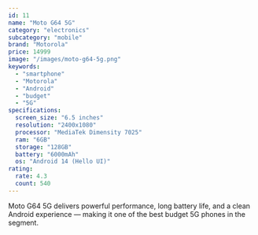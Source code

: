 ```yaml
---
id: 11
name: "Moto G64 5G"
category: "electronics"
subcategory: "mobile"
brand: "Motorola"
price: 14999
image: "/images/moto-g64-5g.png"
keywords:
  - "smartphone"
  - "Motorola"
  - "Android"
  - "budget"
  - "5G"
specifications:
  screen_size: "6.5 inches"
  resolution: "2400x1080"
  processor: "MediaTek Dimensity 7025"
  ram: "6GB"
  storage: "128GB"
  battery: "6000mAh"
  os: "Android 14 (Hello UI)"
rating:
  rate: 4.3
  count: 540
---
```


Moto G64 5G delivers powerful performance, long battery life, and a clean Android experience — making it one of the best budget 5G phones in the segment.
